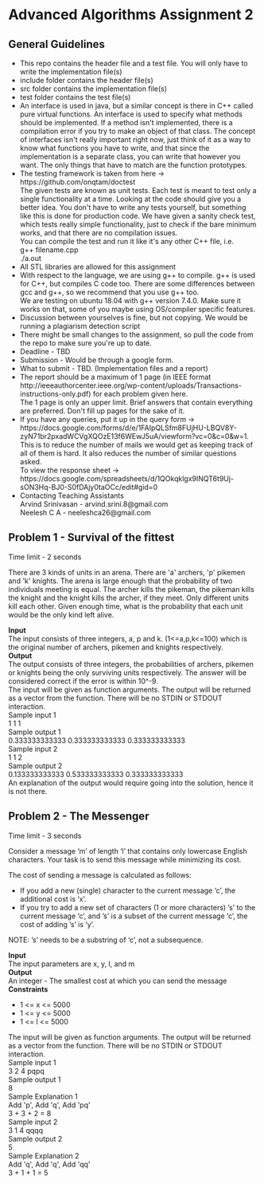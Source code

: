 <h1> Advanced Algorithms Assignment 2</h1>
<h2>General Guidelines</h2>
<ul>
    <li>This repo contains the header file and a test file. You will only have to write the implementation file(s)</li> 
    <li>include folder contains the header file(s)</li>
    <li>src folder contains the implementation file(s)</li>
    <li>test folder contains the test file(s)</li>
    <li>An interface is used in java, but a similar concept is there in C++ called pure virtual functions. An interface is used to specify what methods should be implemented. If a method isn't implemented, there is a compilation error if you try to make an object of that class. The concept of interfaces isn't really important right now, just think of it as a way to know what functions you have to write, and that since the implementation is a separate class, you can write that however you want. The only things that have to match are the function prototypes.</li> 
    <li>The testing framework is taken from here -> https://github.com/onqtam/doctest<br>
    The given tests are known as unit tests. Each test is meant to test only a single functionality at a time. Looking at the code should give you a better idea. You don't have to write any tests yourself, but something like this is done for production code. We have given a sanity check test, which tests really simple functionality, just to check if the bare minimum works, and that there are no compilation issues.<br> 
    You can compile the test and run it like it's any other C++ file, i.e. <br>g++ filename.cpp<br>./a.out
    </li>
    <li>All STL libraries are allowed for this assignment</li>  
    <li>With respect to the language, we are using g++ to compile. g++ is used for C++, but compiles C code too. There are some differences between gcc and g++, so we recommend that you use g++ too.<br>
    We are testing on ubuntu 18.04 with g++ version 7.4.0. Make sure it works on that, some of you maybe using OS/compiler specific features.</li>
    <li>Discussion between yourselves is fine, but not copying. We would be running a plagiarism detection script</li>
    <li>There might be small changes to the assignment, so pull the code from the repo to make sure you're up to date.</li>
    <li>Deadline - TBD</li>
    <li>Submission - Would be through a google form.</li>
    <li>What to submit - TBD. (Implementation files and a report)</li>
    <li>The report should be a maximum of 1 page (in IEEE format http://ieeeauthorcenter.ieee.org/wp-content/uploads/Transactions-instructions-only.pdf) for each problem given here.</br>
    The 1 page is only an upper limit. Brief answers that contain everything are preferred. Don't fill up pages for the sake of it.</li>
    <li>If you have any queries, put it up in the query form -> https://docs.google.com/forms/d/e/1FAIpQLSfm8FUjHU-LBQV8Y-zyN71br2pxadWCVgXQOzE13f6WEwJ5uA/viewform?vc=0&c=0&w=1. This is to reduce the number of mails we would get as keeping track of all of them is hard. It also reduces the number of similar questions asked.</br>
    To view the response sheet -> https://docs.google.com/spreadsheets/d/1QOkqklgx9INQT6t9Uj-sON3Hq-BJ0-S0fDAjy0taOCc/edit#gid=0</li> 
    <li>Contacting Teaching Assistants<br>
        Arvind Srinivasan - arvind.srini.8@gmail.com<br> 
        Neelesh C A - neeleshca26@gmail.com 
    </li>
</ul>
<h2>Problem 1 - Survival of the fittest</h2>
    Time limit - 2 seconds</br>
    <p>There are 3 kinds of units in an arena. There are  'a' archers, 'p' pikemen and 'k' knights. The arena is large enough that the probability of two individuals meeting is equal. The archer kills the pikeman, the pikeman kills the knight and the knight kills the archer, if they meet. Only different units kill each other. Given enough time, what is the probability that each unit would be the only kind left alive.</p>
    <b>Input</b></br>
    The input consists of three integers, a, p and k. (1<=a,p,k<=100) which is the original number of archers, pikemen and knights respectively.</br>
    <b>Output</b></br>
    The output consists of three integers, the probabilities of archers, pikemen or knights being the only surviving units respectively. The answer will be considered correct if the error is within 10^-9.</br>
    The input will be given as function arguments. The output will be returned as a vector from the function. There will be no  STDIN or STDOUT interaction.</br>
    Sample input 1</br>
    1 1 1</br>
    Sample output 1</br>
    0.333333333333 0.333333333333 0.333333333333</br>
    Sample input 2</br>
    1 1 2</br>
    Sample output 2</br>
    0.133333333333 0.533333333333 0.333333333333</br>
    An explanation of the output would require going into the solution, hence it is not there.

<h2>Problem 2 - The Messenger</h2>

Time limit - 3 seconds</br>
    <p>Consider a message ‘m’ of length ‘l’ that contains only lowercase English characters. Your task is to send this message while minimizing its cost.

The cost of sending a message is calculated as follows:
</p>

<ul>

<li>If you add a new (single) character to the current message ‘c’, the additional cost is ‘x’.</li>

<li>If you try to add a new set of characters (1 or more characters) ’s’ to the current message ‘c’, and ’s’ is a subset of the current message ‘c’, the cost of adding ’s’ is ‘y’.</li>

</ul>
<p>
NOTE: ’s’ needs to be a substring of ‘c’, not a subsequence. 
</p>
    <b>Input</b></br>
    The input parameters are x, y, l, and m
    </br>
    <b>Output</b></br>
    An integer - The smallest cost at which you can send the message</br>
    <b>Constraints</b></br>
    <ul>
    <li>1 <= x <= 5000</li>
    <li>1 <= y <= 5000</li>
    <li>1 <= l <= 5000</li>
    </ul>
    The input will be given as function arguments. The output will be returned as a vector from the function. There will be no  STDIN or STDOUT interaction.</br>
    Sample input 1</br>
    3 2 4
    pqpq</br>
    Sample output 1</br>
    8</br>
    Sample Explanation 1</br>
    Add 'p', Add 'q', Add 'pq' </br>
    3 + 3 + 2 = 8</br>
    Sample input 2</br>
    3 1 4
    qqqq</br>
    Sample output 2</br>
    5</br>
    Sample Explanation 2</br>
    Add 'q', Add 'q', Add 'qq' </br>
    3 + 1 + 1 = 5</br>

